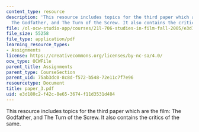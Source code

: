 ```yaml
---
content_type: resource
description: 'This resource includes topics for the third paper which are the film:
  The Godfather, and The Turn of the Screw. It also contains the critics of the same.'
file: /ol-ocw-studio-app/courses/21l-706-studies-in-film-fall-2005/e3d180c2f42c8e653674f11d3531d484_paper_3.pdf
file_size: 55258
file_type: application/pdf
learning_resource_types:
- Assignments
license: https://creativecommons.org/licenses/by-nc-sa/4.0/
ocw_type: OCWFile
parent_title: Assignments
parent_type: CourseSection
parent_uid: 75ab3dc0-8c8d-f572-b548-72e11c7f7e96
resourcetype: Document
title: paper_3.pdf
uid: e3d180c2-f42c-8e65-3674-f11d3531d484
---
```

This resource includes topics for the third paper which are the film: The Godfather, and The Turn of the Screw. It also contains the critics of the same.